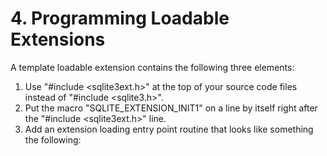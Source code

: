 # 4\. Programming Loadable Extensions


A template loadable extension contains the following three elements:


1. Use "\#include \<sqlite3ext.h\>" at the top of your source
code files instead of "\#include \<sqlite3\.h\>".
2. Put the macro "SQLITE\_EXTENSION\_INIT1" on a line by itself
right after the "\#include \<sqlite3ext.h\>" line.
3. Add an extension loading entry point routine that looks like
something the following:




```
